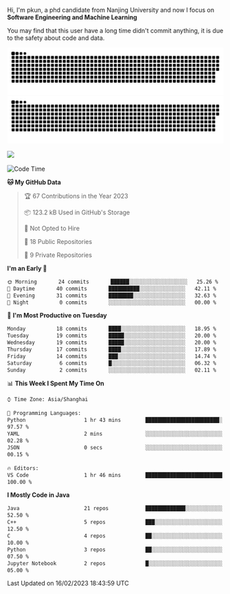 Hi, I'm pkun, a phd candidate from Nanjing University and now I focus on **Software Engineering and Machine Learning**

You may find that this user have a long time didn't commit anything, it is due to the safety about code and data.

![GitHub Snake Light](https://github.com/pppppkun/pppppkun/blob/output/github-snake.svg#gh-light-mode-only)
![GitHub Snake dark](https://github.com/pppppkun/pppppkun/blob/output/github-snake-dark.svg#gh-dark-mode-only)

![](https://komarev.com/ghpvc/?username=pppppkun)
<!--START_SECTION:waka-->
![Code Time](http://img.shields.io/badge/Code%20Time-1%2C587%20hrs%209%20mins-blue)

**🐱 My GitHub Data** 

> 🏆 67 Contributions in the Year 2023
 > 
> 📦 123.2 kB Used in GitHub's Storage 
 > 
> 🚫 Not Opted to Hire
 > 
> 📜 18 Public Repositories 
 > 
> 🔑 9 Private Repositories  
 > 
**I'm an Early 🐤** 

```text
🌞 Morning       24 commits       ██████░░░░░░░░░░░░░░░░░░░   25.26 % 
🌆 Daytime       40 commits       ██████████░░░░░░░░░░░░░░░   42.11 % 
🌃 Evening       31 commits       ████████░░░░░░░░░░░░░░░░░   32.63 % 
🌙 Night          0 commits       ░░░░░░░░░░░░░░░░░░░░░░░░░   00.00 % 

```
📅 **I'm Most Productive on Tuesday** 

```text
Monday          18 commits       ████░░░░░░░░░░░░░░░░░░░░░   18.95 % 
Tuesday         19 commits       █████░░░░░░░░░░░░░░░░░░░░   20.00 % 
Wednesday       19 commits       █████░░░░░░░░░░░░░░░░░░░░   20.00 % 
Thursday        17 commits       ████░░░░░░░░░░░░░░░░░░░░░   17.89 % 
Friday          14 commits       ███░░░░░░░░░░░░░░░░░░░░░░   14.74 % 
Saturday         6 commits       █░░░░░░░░░░░░░░░░░░░░░░░░   06.32 % 
Sunday           2 commits       ░░░░░░░░░░░░░░░░░░░░░░░░░   02.11 % 

```


📊 **This Week I Spent My Time On** 

```text
⌚︎ Time Zone: Asia/Shanghai

💬 Programming Languages: 
Python                   1 hr 43 mins        ████████████████████████░   97.57 % 
YAML                     2 mins              ░░░░░░░░░░░░░░░░░░░░░░░░░   02.28 % 
JSON                     0 secs              ░░░░░░░░░░░░░░░░░░░░░░░░░   00.15 % 

🔥 Editors: 
VS Code                  1 hr 46 mins        █████████████████████████   100.00 % 

```

**I Mostly Code in Java** 

```text
Java                     21 repos            █████████████░░░░░░░░░░░░   52.50 % 
C++                      5 repos             ███░░░░░░░░░░░░░░░░░░░░░░   12.50 % 
C                        4 repos             ██░░░░░░░░░░░░░░░░░░░░░░░   10.00 % 
Python                   3 repos             ██░░░░░░░░░░░░░░░░░░░░░░░   07.50 % 
Jupyter Notebook         2 repos             █░░░░░░░░░░░░░░░░░░░░░░░░   05.00 % 

```



 Last Updated on 16/02/2023 18:43:59 UTC
<!--END_SECTION:waka-->
